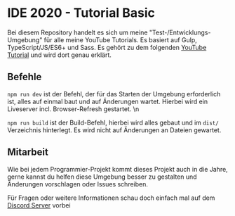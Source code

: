 # IDE 2020 - Tutorial Basic

Bei diesem Repository handelt es sich um meine "Test-/Entwicklungs-Umgebung" für alle meine YouTube Tutorials. Es basiert auf Gulp, TypeScript/JS/ES6+ und Sass. Es gehört zu dem folgenden [YouTube Tutorial](https://www.youtube.com/watch?v=GMakamOBAwA) und wird dort genau erklärt.

## Befehle

`npm run dev` ist der Befehl, der für das Starten der Umgebung erforderlich ist, alles auf einmal baut und auf Änderungen wartet. Hierbei wird ein Liveserver incl. Browser-Refresh gestartet. \n

`npm run build` ist der Build-Befehl, hierbei wird alles gebaut und im `dist/` Verzeichnis hinterlegt. Es wird nicht auf Änderungen an Dateien gewartet.

## Mitarbeit

Wie bei jedem Programmier-Projekt kommt dieses Projekt auch in die Jahre, gerne kannst du helfen diese Umgebung besser zu gestalten und Änderungen vorschlagen oder Issues schreiben.

Für Fragen oder weitere Informationen schau doch einfach mal auf dem [Discord Server](https://discord.gg/NV2NrXA) vorbei

